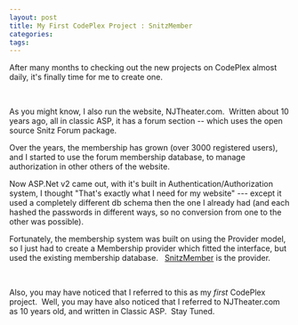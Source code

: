 ```yaml
---
layout: post
title: My First CodePlex Project : SnitzMember
categories: 
tags: 
---
```


  <p>After many months to checking out the new projects on CodePlex almost daily, it's finally time for me to create one.  </p> <p> </p> <p>As you might know, I also run the website, NJTheater.com.  Written about 10 years ago, all in classic ASP, it has a forum section -- which uses the open source Snitz Forum package.</p> <p>Over the years, the membership has grown (over 3000 registered users), and I started to use the forum membership database, to manage authorization in other others of the website.</p> <p>Now ASP.Net v2 came out, with it's built in Authentication/Authorization system, I thought "That's exactly what I need for my website" --- except it used a completely different db schema then the one I already had (and each hashed the passwords in different ways, so no conversion from one to the other was possible).</p> <p>Fortunately, the membership system was built on using the Provider model, so I just had to create a Membership provider which fitted the interface, but used the existing membership database.   <a href="http://www.codeplex.com/SnitzMember" target="_blank">SnitzMember</a> is the provider.</p> <p> </p> <p>Also, you may have noticed that I referred to this as my <em>first</em> CodePlex project.  Well, you may have also noticed that I referred to NJTheater.com as 10 years old, and written in Classic ASP.  Stay Tuned.</p>